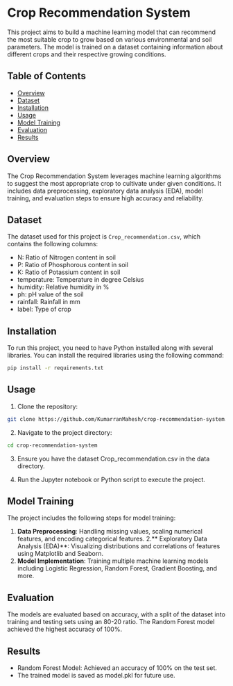# Crop Recommendation System

This project aims to build a machine learning model that can recommend the most suitable crop to grow based on various environmental and soil parameters. The model is trained on a dataset containing information about different crops and their respective growing conditions.

## Table of Contents
- [Overview](#overview)
- [Dataset](#dataset)
- [Installation](#installation)
- [Usage](#usage)
- [Model Training](#model-training)
- [Evaluation](#evaluation)
- [Results](#results)

## Overview
The Crop Recommendation System leverages machine learning algorithms to suggest the most appropriate crop to cultivate under given conditions. It includes data preprocessing, exploratory data analysis (EDA), model training, and evaluation steps to ensure high accuracy and reliability.

## Dataset
The dataset used for this project is `Crop_recommendation.csv`, which contains the following columns:
- N: Ratio of Nitrogen content in soil
- P: Ratio of Phosphorous content in soil
- K: Ratio of Potassium content in soil
- temperature: Temperature in degree Celsius
- humidity: Relative humidity in %
- ph: pH value of the soil
- rainfall: Rainfall in mm
- label: Type of crop

## Installation
To run this project, you need to have Python installed along with several libraries. You can install the required libraries using the following command:
```bash
pip install -r requirements.txt
```

## Usage
1. Clone the repository:
```bash
git clone https://github.com/KumarranMahesh/crop-recommendation-system.git
```

2. Navigate to the project directory:
```bash
cd crop-recommendation-system
```

3. Ensure you have the dataset Crop_recommendation.csv in the data directory.

4. Run the Jupyter notebook or Python script to execute the project.

## Model Training
The project includes the following steps for model training:

1. **Data Preprocessing**: Handling missing values, scaling numerical features, and encoding categorical features.
2.** Exploratory Data Analysis (EDA)**: Visualizing distributions and correlations of features using Matplotlib and Seaborn.
3. **Model Implementation**: Training multiple machine learning models including Logistic Regression, Random Forest, Gradient Boosting, and more.

## Evaluation
The models are evaluated based on accuracy, with a split of the dataset into training and testing sets using an 80-20 ratio. The Random Forest model achieved the highest accuracy of 100%.

## Results
- Random Forest Model: Achieved an accuracy of 100% on the test set.
- The trained model is saved as model.pkl for future use.
